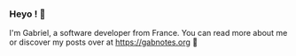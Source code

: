 ### Heyo ! 👋

I'm Gabriel, a software developer from France. You can read more about me or discover my posts over at https://gabnotes.org 🙂
